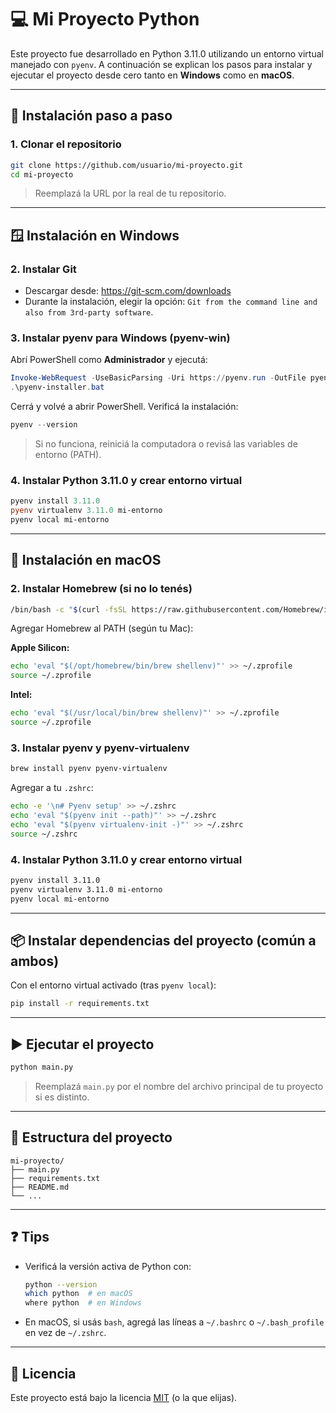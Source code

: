 # 💻 Mi Proyecto Python

Este proyecto fue desarrollado en Python 3.11.0 utilizando un entorno virtual manejado con `pyenv`. A continuación se explican los pasos para instalar y ejecutar el proyecto desde cero tanto en **Windows** como en **macOS**.

---

## 🚀 Instalación paso a paso

### 1. Clonar el repositorio

```bash
git clone https://github.com/usuario/mi-proyecto.git
cd mi-proyecto
```

> Reemplazá la URL por la real de tu repositorio.

---

## 🪟 Instalación en Windows

### 2. Instalar Git

- Descargar desde: https://git-scm.com/downloads
- Durante la instalación, elegir la opción: `Git from the command line and also from 3rd-party software`.

### 3. Instalar pyenv para Windows (pyenv-win)

Abrí PowerShell como **Administrador** y ejecutá:

```powershell
Invoke-WebRequest -UseBasicParsing -Uri https://pyenv.run -OutFile pyenv-installer.bat
.\pyenv-installer.bat
```

Cerrá y volvé a abrir PowerShell. Verificá la instalación:

```powershell
pyenv --version
```

> Si no funciona, reiniciá la computadora o revisá las variables de entorno (PATH).

### 4. Instalar Python 3.11.0 y crear entorno virtual

```powershell
pyenv install 3.11.0
pyenv virtualenv 3.11.0 mi-entorno
pyenv local mi-entorno
```

---

## 🍏 Instalación en macOS

### 2. Instalar Homebrew (si no lo tenés)

```bash
/bin/bash -c "$(curl -fsSL https://raw.githubusercontent.com/Homebrew/install/HEAD/install.sh)"
```

Agregar Homebrew al PATH (según tu Mac):

**Apple Silicon:**

```bash
echo 'eval "$(/opt/homebrew/bin/brew shellenv)"' >> ~/.zprofile
source ~/.zprofile
```

**Intel:**

```bash
echo 'eval "$(/usr/local/bin/brew shellenv)"' >> ~/.zprofile
source ~/.zprofile
```

### 3. Instalar pyenv y pyenv-virtualenv

```bash
brew install pyenv pyenv-virtualenv
```

Agregar a tu `.zshrc`:

```bash
echo -e '\n# Pyenv setup' >> ~/.zshrc
echo 'eval "$(pyenv init --path)"' >> ~/.zshrc
echo 'eval "$(pyenv virtualenv-init -)"' >> ~/.zshrc
source ~/.zshrc
```

### 4. Instalar Python 3.11.0 y crear entorno virtual

```bash
pyenv install 3.11.0
pyenv virtualenv 3.11.0 mi-entorno
pyenv local mi-entorno
```

---

## 📦 Instalar dependencias del proyecto (común a ambos)

Con el entorno virtual activado (tras `pyenv local`):

```bash
pip install -r requirements.txt
```

---

## ▶️ Ejecutar el proyecto

```bash
python main.py
```

> Reemplazá `main.py` por el nombre del archivo principal de tu proyecto si es distinto.

---

## 📁 Estructura del proyecto

```
mi-proyecto/
├── main.py
├── requirements.txt
├── README.md
└── ...
```

---

## ❓ Tips

- Verificá la versión activa de Python con:

  ```bash
  python --version
  which python  # en macOS
  where python  # en Windows
  ```

- En macOS, si usás `bash`, agregá las líneas a `~/.bashrc` o `~/.bash_profile` en vez de `~/.zshrc`.

---

## 📄 Licencia

Este proyecto está bajo la licencia [MIT](LICENSE) (o la que elijas).
